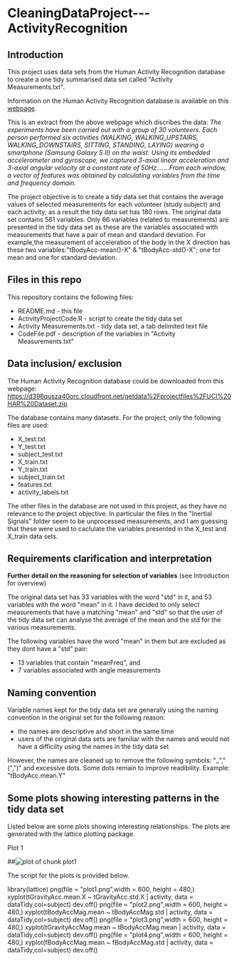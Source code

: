 CleaningDataProject---ActivityRecognition
=========================================

## Introduction 

This project uses data sets from the Human Activity Recognition database to create a one tidy summarised data set called "Activity Measurements.txt". 

Information on the Human Activity Recognition database is available on this <a href= "http://archive.ics.uci.edu/ml/datasets/Human+Activity+Recognition+Using+Smartphones"> webpage</a>.
 

This is an extract from the above webpage which discribes the data: *The experiments have been carried out with a group of 30 volunteers. Each person performed six activities (WALKING, WALKING_UPSTAIRS, WALKING_DOWNSTAIRS, SITTING, STANDING, LAYING) wearing a smartphone (Samsung Galaxy S II) on the waist. Using its embedded accelerometer and gyroscope, we captured 3-axial linear acceleration and 3-axial angular velocity at a constant rate of 50Hz.......From each window, a vector of features was obtained by calculating variables from the time and frequency domain.* 

The project objective is to create a tidy data set that contains the average values of selected measurements for each volunteer (study subject) and each activity; as a result the tidy data set has 180 rows. The original data set contains 561 variables. Only 66 variables (related to measurements) are presented in the tidy data set as these are the variables associated with measurements that have a pair of mean and standard deviation. For example,the measurement of acceleration of the body in the X direction has these two variables:"tBodyAcc-mean()-X" & "tBodyAcc-std()-X"; one for mean and one for standard deviation. 


## Files in this repo

This repository contains the following files:
* README.md - this file 
* ActivityProjectCode.R - script to create the tidy data set
* Activity Measurements.txt - tidy data set, a tab delimited text file
* CodeFile.pdf - description of the variables in "Activity Measurements.txt"


## Data inclusion/ exclusion 

The Human Activity Recognition database could be downloaded from this webpage: 
https://d396qusza40orc.cloudfront.net/getdata%2Fprojectfiles%2FUCI%20HAR%20Dataset.zip 

The database contains many datasets. For the project, only the following files are used:   

* X_test.txt 
* Y_test.txt
* subject_test.txt 
* X_train.txt
* Y_train.txt
* subject_train.txt
* features.txt
* activity_labels.txt

The other files in the database are not used in this project, as they have no relevance to the project objective. In particular the files in the "Inertial Signals" folder seem to be unprocessed measurements, and I am guessing that these were used to caclulate the variables presented in the X_test and X_train data sets. 


## Requirements clarification and interpretation

**Further detail on the reasoning for selection of variables**
(see Introduction for overview)

The original data set has 33 variables with the word "std" in it, and 53 variables with the word "mean" in it. I have decided to only select measurements that have a matching "mean" and "std" so that the user of the tidy data set can analyse 
the average of the mean and the std for the various measurements. 

The following variables have the word "mean" in them but are excluded as they dont have a "std" pair: 

* 13 variables that contain "meanFreq", and 
* 7 variables associated with angle measurements

## Naming convention 

Variable names kept for the tidy data set are generally using the naming convention in the original set for the following reason: 
* the names are descriptive and short in the same time
* users of the original data sets are familiar with the names and would not have a difficilty using the names in the tidy data set

However, the names are cleaned up to remove the following symbols: "_","(",")" and excessive dots. Some dots remain to improve readibility. Example: "tBodyAcc.mean.Y"


## Some plots showing interesting patterns in the tidy data set

Listed below are some plots showing interesting relationships. The plots are generated with the lattice plotting package. 

Plot 1

##![plot of chunk plot1](figure/plot1.png) 



The script for the plots is provided below. 

library(lattice)
png(file = "plot1.png",width = 600, height = 480,)
xyplot(tGravityAcc.mean.X ~ tGravityAcc.std.X | activity, data = dataTidy,col=subject)
dev.off()
png(file = "plot2.png",width = 600, height = 480,)
xyplot(tBodyAccMag.mean ~ tBodyAccMag.std | activity, data = dataTidy,col=subject)
dev.off()
png(file = "plot3.png",width = 600, height = 480,)
xyplot(tGravityAccMag.mean ~ tBodyAccMag.mean | activity, data = dataTidy,col=subject)
dev.off()
png(file = "plot4.png",width = 600, height = 480,)
xyplot(fBodyAccMag.mean ~ fBodyAccMag.std | activity, data = dataTidy,col=subject)
dev.off()

